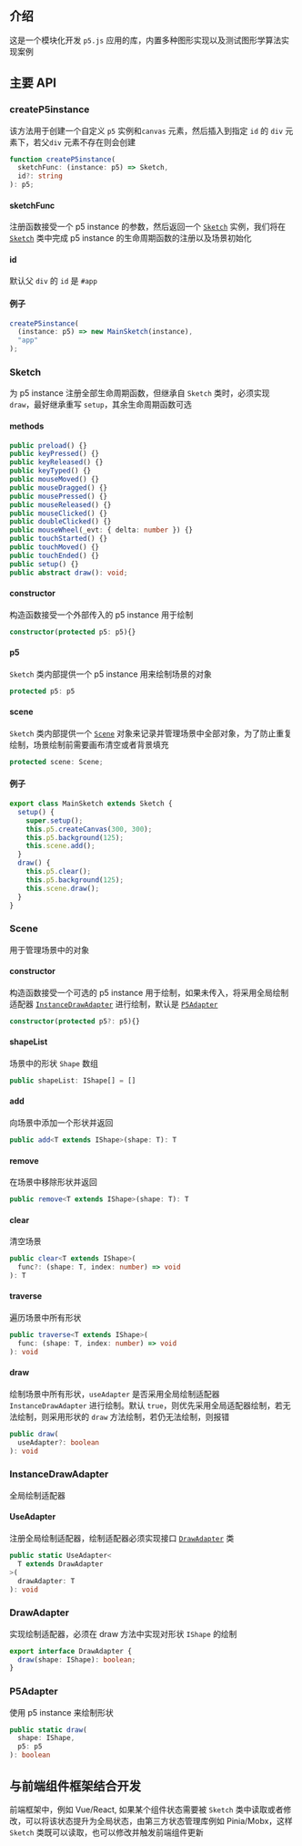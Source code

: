 ## 介绍

这是一个模块化开发 `p5.js` 应用的库，内置多种图形实现以及测试图形学算法实现案例

## 主要 API

### createP5instance

该方法用于创建一个自定义 `p5` 实例和`canvas` 元素，然后插入到指定 `id` 的 `div` 元素下，若父`div` 元素不存在则会创建

```typescript
function createP5instance(
  sketchFunc: (instance: p5) => Sketch, 
  id?: string
): p5;
```

#### sketchFunc

注册函数接受一个 p5 instance 的参数，然后返回一个 <a href="#sketch">`Sketch`</a> 实例，我们将在 <a href="#sketch">`Sketch`</a> 类中完成 p5 instance 的生命周期函数的注册以及场景初始化

#### id

默认父 `div` 的 `id` 是 `#app`

#### 例子

```typescript
createP5instance(
  (instance: p5) => new MainSketch(instance), 
  "app"
);
```

### Sketch

为 p5 instance 注册全部生命周期函数，但继承自 `Sketch` 类时，必须实现 `draw`，最好继承重写 `setup`，其余生命周期函数可选

#### methods
```typescript
public preload() {}
public keyPressed() {}
public keyReleased() {}
public keyTyped() {}
public mouseMoved() {}
public mouseDragged() {}
public mousePressed() {}
public mouseReleased() {}
public mouseClicked() {}
public doubleClicked() {}
public mouseWheel(_evt: { delta: number }) {}
public touchStarted() {}
public touchMoved() {}
public touchEnded() {}
public setup() {}
public abstract draw(): void;
```

#### constructor

构造函数接受一个外部传入的 p5 instance 用于绘制

```typescript
constructor(protected p5: p5){}
```


#### p5

`Sketch` 类内部提供一个 p5 instance 用来绘制场景的对象

```typescript
protected p5: p5
```

#### scene

`Sketch` 类内部提供一个 <a href="#scene-1">`Scene`</a> 对象来记录并管理场景中全部对象，为了防止重复绘制，场景绘制前需要画布清空或者背景填充

```typescript
protected scene: Scene;
```

#### 例子

```typescript
export class MainSketch extends Sketch {
  setup() {
    super.setup();
    this.p5.createCanvas(300, 300);
    this.p5.background(125);
    this.scene.add();
  }
  draw() {
    this.p5.clear();
    this.p5.background(125);
    this.scene.draw();
  }
}
```

### Scene

用于管理场景中的对象

#### constructor

构造函数接受一个可选的 p5 instance 用于绘制，如果未传入，将采用全局绘制适配器 <a href="#instancedrawadapter">`InstanceDrawAdapter`</a> 进行绘制，默认是 <a href="#p5adapter">`P5Adapter`</a>

```typescript
constructor(protected p5?: p5){}
```

#### shapeList

场景中的形状 `Shape` 数组

```typescript  
public shapeList: IShape[] = []
```

#### add

向场景中添加一个形状并返回

```typescript
public add<T extends IShape>(shape: T): T
```

#### remove

在场景中移除形状并返回

```typescript
public remove<T extends IShape>(shape: T): T
```

#### clear

清空场景

```typescript
public clear<T extends IShape>(
  func?: (shape: T, index: number) => void
): T
```

#### traverse

遍历场景中所有形状

```typescript
public traverse<T extends IShape>(
  func: (shape: T, index: number) => void
): void
```

#### draw

绘制场景中所有形状，`useAdapter` 是否采用全局绘制适配器 `InstanceDrawAdapter` 进行绘制。默认 `true`，则优先采用全局适配器绘制，若无法绘制，则采用形状的 `draw` 方法绘制，若仍无法绘制，则报错

```typescript
public draw(
  useAdapter?: boolean
): void
```

### InstanceDrawAdapter

全局绘制适配器

#### UseAdapter

注册全局绘制适配器，绘制适配器必须实现接口 <a href="#drawadapter">`DrawAdapter`</a> 类

```typescript
public static UseAdapter<
  T extends DrawAdapter
>(
  drawAdapter: T
): void
```

### DrawAdapter

实现绘制适配器，必须在 draw 方法中实现对形状 `IShape` 的绘制

```typescript
export interface DrawAdapter {
  draw(shape: IShape): boolean;
}
```

### P5Adapter

使用 p5 instance 来绘制形状

```typescript
public static draw(
  shape: IShape, 
  p5: p5
): boolean
```

## 与前端组件框架结合开发

前端框架中，例如 Vue/React, 如果某个组件状态需要被 `Sketch` 类中读取或者修改，可以将该状态提升为全局状态，由第三方状态管理库例如 Pinia/Mobx，这样 `Sketch` 类既可以读取，也可以修改并触发前端组件更新